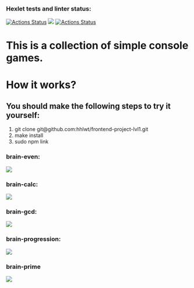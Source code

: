 ### Hexlet tests and linter status:

[![Actions Status](https://github.com/hhlwt/frontend-project-lvl1/workflows/hexlet-check/badge.svg)](https://github.com/hhlwt/frontend-project-lvl1/actions)
<a href="https://codeclimate.com/github/codeclimate/codeclimate/maintainability"><img src="https://api.codeclimate.com/v1/badges/a99a88d28ad37a79dbf6/maintainability" /></a>
[![Actions Status](https://github.com/hhlwt/frontend-project-lvl1/workflows/make-lint/badge.svg)](https://github.com/hhlwt/frontend-project-lvl1/actions)

<h1>This is a collection of simple console games.</h1>

<h1>How it works?</h1>
<h2>You should make the following steps to try it yourself:</h2>
<ol>
  <li>git clone git@github.com:hhlwt/frontend-project-lvl1.git</li>
  <li>make install</li>
  <li>sudo npm link</li>
</ol>

<h3>brain-even:</h3>
<a href="https://asciinema.org/a/2um0OoWzPa6aaaP8Y0mTRk5FU" target="_blank"><img src="https://asciinema.org/a/2um0OoWzPa6aaaP8Y0mTRk5FU.svg" /></a>
<h3>brain-calc:</h3>
<a href="https://asciinema.org/a/3ImekH8nKkuOiDochIltUioSZ" target="_blank"><img src="https://asciinema.org/a/3ImekH8nKkuOiDochIltUioSZ.svg" /></a>
<h3>brain-gcd:</h3>
<a href="https://asciinema.org/a/UTXafLhDyHUsYB5dIftae3ANE" target="_blank"><img src="https://asciinema.org/a/UTXafLhDyHUsYB5dIftae3ANE.svg" /></a>
<h3>brain-progression:</h3>
<a href="https://asciinema.org/a/jERzT4XMZ8ojGX4jmyE8iBXXg" target="_blank"><img src="https://asciinema.org/a/jERzT4XMZ8ojGX4jmyE8iBXXg.svg" /></a>
<h3>brain-prime</h3>
<a href="https://asciinema.org/a/fxeOorYRV2LaqAUn4QqnB22Ix" target="_blank"><img src="https://asciinema.org/a/fxeOorYRV2LaqAUn4QqnB22Ix.svg" /></a>
